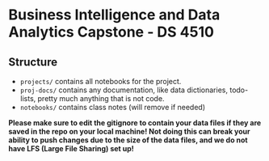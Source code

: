 # Business Intelligence and Data Analytics Capstone - DS 4510

## Structure

- `projects/` contains all notebooks for the project.
- `proj-docs/` contains any documentation, like data dictionaries, todo-lists, pretty much anything that is not code.
- `notebooks/` contains class notes (will remove if needed)

**Please make sure to edit the gitignore to contain your data files if they are saved in the repo on your local machine! Not doing this can break your ability to push changes due to the size of the data files, and we do not have LFS (Large File Sharing) set up!**
